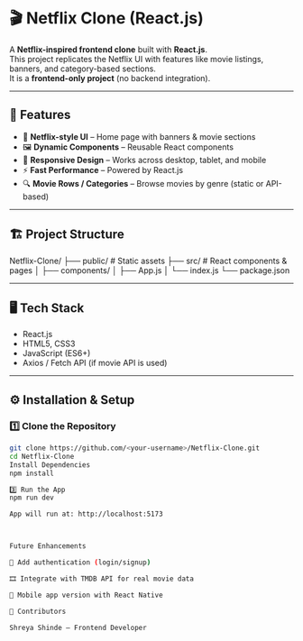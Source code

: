 # 🎬 Netflix Clone (React.js)

A **Netflix-inspired frontend clone** built with **React.js**.  
This project replicates the Netflix UI with features like movie listings, banners, and category-based sections.  
It is a **frontend-only project** (no backend integration).

---

## 🚀 Features

- 🎥 **Netflix-style UI** – Home page with banners & movie sections  
- 🖼 **Dynamic Components** – Reusable React components  
- 🎨 **Responsive Design** – Works across desktop, tablet, and mobile  
- ⚡ **Fast Performance** – Powered by React.js  
- 🔍 **Movie Rows / Categories** – Browse movies by genre (static or API-based)  

---

## 🏗 Project Structure
Netflix-Clone/
├── public/ # Static assets
├── src/ # React components & pages
│ ├── components/
│ ├── App.js
│ └── index.js
└── package.json

---

## 🖥️ Tech Stack

- React.js  
- HTML5, CSS3  
- JavaScript (ES6+)  
- Axios / Fetch API (if movie API is used)  

---

## ⚙️ Installation & Setup

### 1️⃣ Clone the Repository
```bash
git clone https://github.com/<your-username>/Netflix-Clone.git
cd Netflix-Clone
Install Dependencies
npm install

3️⃣ Run the App
npm run dev

App will run at: http://localhost:5173



Future Enhancements

🔑 Add authentication (login/signup)

🎞 Integrate with TMDB API for real movie data

📱 Mobile app version with React Native

🙌 Contributors

Shreya Shinde – Frontend Developer
